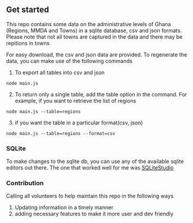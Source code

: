 ## Get started

This repo contains some data on the administrative levels of Ghana (Regions, MMDA and Towns) in a sqlite database, csv and json formats. 
Please note that not all towns are captured in the data and there may be repitions in towns

For easy download, the csv and json data are provided. To regenerate the data, you can make use of the following commands

1. To export all tables into csv and json
```
node main.js
```

2. To return only a single table, add the table option in the command. For example, if you want to retrieve the list of regions
```
node main.js --table=regions
```

3. if you want the table in a particular format(csv, json)
```
node main.js --table=regions --format=csv
```

### SQLite
To make changes to the sqlite db, you can use any of the available sqlite editors out there. The one that worked well for me was
[SQLiteStudio](https://github.com/pawelsalawa/sqlitestudio)

### Contribution
Calling all volunteers to help maintain this repo in the following ways
1. Updating information in a timely manner
2. adding necessary features to make it more user and dev friendly
